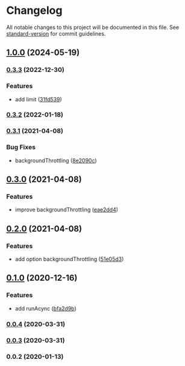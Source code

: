 # Changelog

All notable changes to this project will be documented in this file. See [standard-version](https://github.com/conventional-changelog/standard-version) for commit guidelines.

## [1.0.0](https://github.com/Krivega/request-animation/compare/v0.3.3...v1.0.0) (2024-05-19)

### [0.3.3](https://github.com/Krivega/request-animation/compare/v0.3.2...v0.3.3) (2022-12-30)

### Features

- add limit ([31fd539](https://github.com/Krivega/request-animation/commit/31fd539b1ef364e0ff02bb47e1d9599f6c5fa6b5))

### [0.3.2](https://github.com/Krivega/request-animation/compare/v0.3.1...v0.3.2) (2022-01-18)

### [0.3.1](https://github.com/Krivega/request-animation/compare/v0.3.0...v0.3.1) (2021-04-08)

### Bug Fixes

- backgroundThrottling ([8e2090c](https://github.com/Krivega/request-animation/commit/8e2090cc41cb24c2823d1481fba80533cfd72904))

## [0.3.0](https://github.com/Krivega/request-animation/compare/v0.2.0...v0.3.0) (2021-04-08)

### Features

- improve backgroundThrottling ([eae2dd4](https://github.com/Krivega/request-animation/commit/eae2dd47da452dbf7ffe2a5ad5023e05cdae0a23))

## [0.2.0](https://github.com/Krivega/request-animation/compare/v0.1.0...v0.2.0) (2021-04-08)

### Features

- add option backgroundThrottling ([51e05d3](https://github.com/Krivega/request-animation/commit/51e05d339c1cd89c7dbeecb5dfa7624d5fbcef8c))

## [0.1.0](https://github.com/Krivega/request-animation/compare/v0.0.4...v0.1.0) (2020-12-16)

### Features

- add runAcync ([bfa2d9b](https://github.com/Krivega/request-animation/commit/bfa2d9be8e347d0f91e8d95db9644683a14c6df1))

### [0.0.4](https://github.com/Krivega/request-animation/compare/v0.0.3...v0.0.4) (2020-03-31)

### [0.0.3](https://github.com/Krivega/request-animation/compare/v0.0.2...v0.0.3) (2020-03-31)

### 0.0.2 (2020-01-13)
